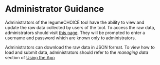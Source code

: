 # Administrator Guidance

Administrators of the legumeCHOICE tool have the ability to view and update the raw data collected by users of the tool. To access the raw data, administrators should visit [this page](https://l-gorman.com/AdminLegumeCHOICE/). They will be prompted to enter a username and password which are known only to administrators.

Administrators can download the raw data in JSON format. To view how to load and submit data, administrators should refer to the _managing data_ section of [Using the App](legume-choice-app.md)

